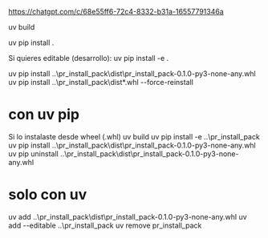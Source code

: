 https://chatgpt.com/c/68e55ff6-72c4-8332-b31a-16557791346a

uv build

uv pip install .

Si quieres editable (desarrollo):
uv pip install -e .


uv pip install ..\pr_install_pack\dist\pr_install_pack-0.1.0-py3-none-any.whl
uv pip install ..\pr_install_pack\dist\*.whl --force-reinstall


# con uv pip
Si lo instalaste desde wheel (.whl)
uv build
uv pip install -e ..\pr_install_pack
uv pip install ..\pr_install_pack\dist\pr_install_pack-0.1.0-py3-none-any.whl
uv pip uninstall ..\pr_install_pack\dist\pr_install_pack-0.1.0-py3-none-any.whl


# solo con uv
uv add ..\pr_install_pack\dist\pr_install_pack-0.1.0-py3-none-any.whl
uv add --editable ..\pr_install_pack
uv remove pr_install_pack

